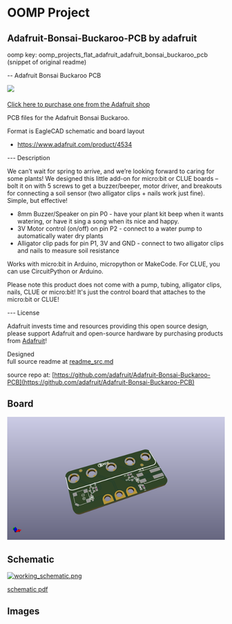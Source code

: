 # OOMP Project  
## Adafruit-Bonsai-Buckaroo-PCB  by adafruit  
  
oomp key: oomp_projects_flat_adafruit_adafruit_bonsai_buckaroo_pcb  
(snippet of original readme)  
  
-- Adafruit Bonsai Buckaroo PCB  
  
<a href="http://www.adafruit.com/products/4534"><img src="assets/4534.jpg?raw=true" width="500px"><br/>  
Click here to purchase one from the Adafruit shop</a>  
  
PCB files for the Adafruit Bonsai Buckaroo.   
  
Format is EagleCAD schematic and board layout  
* https://www.adafruit.com/product/4534  
  
--- Description  
  
We can’t wait for spring to arrive, and we’re looking forward to caring for some plants! We designed this little add-on for micro:bit or CLUE boards – bolt it on with 5 screws to get a buzzer/beeper, motor driver, and breakouts for connecting a soil sensor (two alligator clips + nails work just fine). Simple, but effective!  
  
* 8mm Buzzer/Speaker on pin P0 - have your plant kit beep when it wants watering, or have it sing a song when its nice and happy.  
* 3V Motor control (on/off) on pin P2 - connect to a water pump to automatically water dry plants  
* Alligator clip pads for pin P1, 3V and GND - connect to two alligator clips and nails to measure soil resistance  
  
Works with micro:bit in Arduino, micropython or MakeCode. For CLUE, you can use CircuitPython or Arduino.  
  
Please note this product does not come with a pump, tubing, alligator clips, nails, CLUE or micro:bit! It's just the control board that attaches to the micro:bit or CLUE!  
  
--- License  
  
Adafruit invests time and resources providing this open source design, please support Adafruit and open-source hardware by purchasing products from [Adafruit](https://www.adafruit.com)!  
  
Designed  
  full source readme at [readme_src.md](readme_src.md)  
  
source repo at: [https://github.com/adafruit/Adafruit-Bonsai-Buckaroo-PCB](https://github.com/adafruit/Adafruit-Bonsai-Buckaroo-PCB)  
## Board  
  
[![working_3d.png](working_3d_600.png)](working_3d.png)  
## Schematic  
  
[![working_schematic.png](working_schematic_600.png)](working_schematic.png)  
  
[schematic pdf](working_schematic.pdf)  
## Images  

